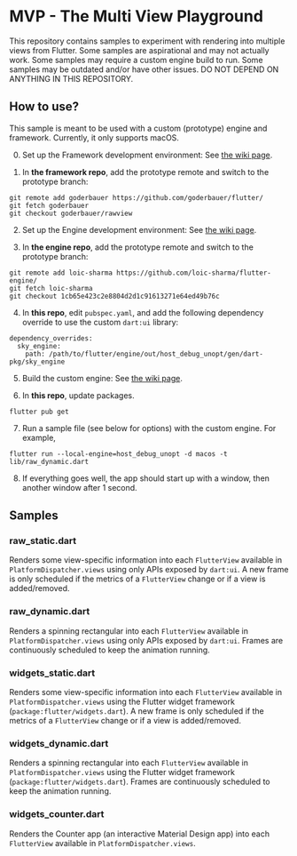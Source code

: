 # MVP - The Multi View Playground

This repository contains samples to experiment with rendering into multiple views from Flutter. Some samples are
aspirational and may not actually work. Some samples may require a custom engine build to run. Some samples may be
outdated and/or have other issues. DO NOT DEPEND ON ANYTHING IN THIS REPOSITORY.

## How to use?

This sample is meant to be used with a custom (prototype) engine and framework.
Currently, it only supports macOS.

0. Set up the Framework development environment: See [the wiki page](https://github.com/flutter/flutter/wiki/Setting-up-the-Framework-development-environment).

1. In **the framework repo**, add the prototype remote and switch to the prototype branch:
```
git remote add goderbauer https://github.com/goderbauer/flutter/
git fetch goderbauer
git checkout goderbauer/rawview
```

2. Set up the Engine development environment: See [the wiki page](https://github.com/flutter/flutter/wiki/Setting-up-the-Engine-development-environment).

3. In **the engine repo**, add the prototype remote and switch to the prototype branch:
```
git remote add loic-sharma https://github.com/loic-sharma/flutter-engine/
git fetch loic-sharma
git checkout 1cb65e423c2e8804d2d1c91613271e64ed49b76c
```

4. In **this repo**, edit `pubspec.yaml`, and add the following dependency override to use the custom `dart:ui` library:
```
dependency_overrides:
  sky_engine:
    path: /path/to/flutter/engine/out/host_debug_unopt/gen/dart-pkg/sky_engine
```

5. Build the custom engine: See [the wiki page](https://github.com/flutter/flutter/wiki/Compiling-the-engine#compiling-for-macos-or-linux).

6. In **this repo**, update packages.
```
flutter pub get
```

7. Run a sample file (see below for options) with the custom engine. For example,
```
flutter run --local-engine=host_debug_unopt -d macos -t lib/raw_dynamic.dart
```

8. If everything goes well, the app should start up with a window, then another window after 1 second.

## Samples

### raw_static.dart

Renders some view-specific information into each `FlutterView` available in `PlatformDispatcher.views` using only APIs
exposed by `dart:ui`. A new frame is only scheduled if the metrics of a `FlutterView` change or if a view is
added/removed.

### raw_dynamic.dart

Renders a spinning rectangular into each `FlutterView` available in `PlatformDispatcher.views` using only APIs exposed
by `dart:ui`. Frames are continuously scheduled to keep the animation running.

### widgets_static.dart

Renders some view-specific information into each `FlutterView` available in `PlatformDispatcher.views` using the Flutter
widget framework (`package:flutter/widgets.dart`). A new frame is only scheduled if the metrics of a `FlutterView`
change or if a view is added/removed.

### widgets_dynamic.dart

Renders a spinning rectangular into each `FlutterView` available in `PlatformDispatcher.views` using the Flutter
widget framework (`package:flutter/widgets.dart`). Frames are continuously scheduled to keep the animation running.

### widgets_counter.dart

Renders the Counter app (an interactive Material Design app) into each `FlutterView` available in
`PlatformDispatcher.views`.
